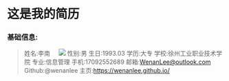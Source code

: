 # 这是我的简历
### 基础信息:
> 姓名:李南     ![](http://106.14.29.48/me.jpg)
性别:男
生日:1993.03
学历:大专
学校:徐州工业职业技术学院
专业:信息管理
手机:17092552689
邮箱:<WenanLee@outlook.com>
Github:@wenanlee
主页:<https://wenanlee.github.io/>
